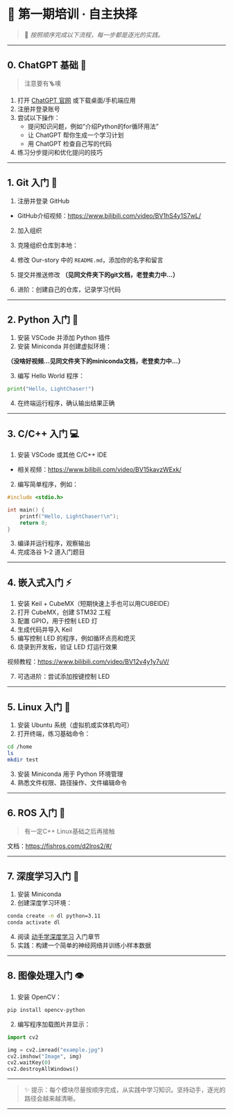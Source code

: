 # 🌟 第一期培训 · 自主抉择

> 📖 *按照顺序完成以下流程，每一步都是逐光的实践。*

---

## 0. ChatGPT 基础 🚀

>注意要有🪜噢

1. 打开 [ChatGPT 官网](https://chat.openai.com/) 或下载桌面/手机端应用  
2. 注册并登录账号  
3. 尝试以下操作：  
   - 提问知识问题，例如“介绍Python的for循环用法”  
   - 让 ChatGPT 帮你生成一个学习计划  
   - 用 ChatGPT 检查自己写的代码  
4. 练习分步提问和优化提问的技巧

---

## 1. Git 入门 🐙

1. 注册并登录 GitHub  
- GitHub介绍视频：https://www.bilibili.com/video/BV1hS4y1S7wL/
2. 加入组织 
3. 克隆组织仓库到本地：  
4. 修改 Our-story 中的 `README.md`，添加你的名字和留言
5. 提交并推送修改
  **（见同文件夹下的git文档，老登卖力中...）**

6. 进阶：创建自己的仓库，记录学习代码

---

## 2. Python 入门 🐍

1. 安装 VSCode 并添加 Python 插件
2. 安装 Miniconda 并创建虚拟环境：

  **（没啥好视频...见同文件夹下的miniconda文档，老登卖力中...）**


3. 编写 Hello World 程序：

```python
print("Hello, LightChaser!")
```

4. 在终端运行程序，确认输出结果正确

---

## 3. C/C++ 入门 💻

1. 安装 VSCode 或其他 C/C++ IDE
- 相关视频：https://www.bilibili.com/video/BV15kavzWExk/
2. 编写简单程序，例如：

```c
#include <stdio.h>

int main() {
    printf("Hello, LightChaser!\n");
    return 0;
}
```

3. 编译并运行程序，观察输出
4. 完成洛谷 1–2 道入门题目

---

## 4. 嵌入式入门 ⚡

1. 安装 Keil + CubeMX（短期快速上手也可以用CUBEIDE）
2. 打开 CubeMX，创建 STM32 工程
3. 配置 GPIO，用于控制 LED 灯
4. 生成代码并导入 Keil
5. 编写控制 LED 的程序，例如循环点亮和熄灭
6. 烧录到开发板，验证 LED 灯运行效果

视频教程：https://www.bilibili.com/video/BV12v4y1y7uV/


7. 可选进阶：尝试添加按键控制 LED

---

## 5. Linux 入门 🐧

1. 安装 Ubuntu 系统（虚拟机或实体机均可）
2. 打开终端，练习基础命令：

```bash
cd /home
ls
mkdir test
```

3. 安装 Miniconda 用于 Python 环境管理
4. 熟悉文件权限、路径操作、文件编辑命令

---

## 6. ROS 入门 🤖
> 有一定C++ Linux基础之后再接触

文档：https://fishros.com/d2lros2/#/

---

## 7. 深度学习入门 🧠

1. 安装 Miniconda
2. 创建深度学习环境：

```bash
conda create -n dl python=3.11
conda activate dl
```

4. 阅读 [动手学深度学习](https://zh.d2l.ai/) 入门章节
5. 实践：构建一个简单的神经网络并训练小样本数据

---

## 8. 图像处理入门 👁️

1. 安装 OpenCV：

```bash
pip install opencv-python
```

2. 编写程序加载图片并显示：

```python
import cv2

img = cv2.imread("example.jpg")
cv2.imshow("Image", img)
cv2.waitKey(0)
cv2.destroyAllWindows()
```


---

> ✨ 提示：每个模块尽量按顺序完成，从实践中学习知识。坚持动手，逐光的路径会越来越清晰。


---
